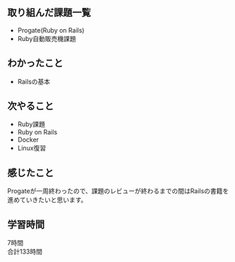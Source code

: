 ## 取り組んだ課題一覧
- Progate(Ruby on Rails)
- Ruby自動販売機課題

## わかったこと
- Railsの基本

## 次やること
- Ruby課題
- Ruby on Rails
- Docker
- Linux復習

## 感じたこと
Progateが一周終わったので、課題のレビューが終わるまでの間はRailsの書籍を進めていきたいと思います。

## 学習時間
7時間<br />
合計133時間